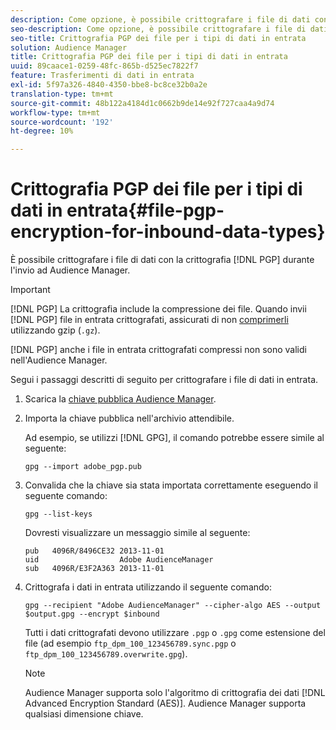 ```yaml
---
description: Come opzione, è possibile crittografare i file di dati con la crittografia PGP quando vengono inviati ad Audience Manager.
seo-description: Come opzione, è possibile crittografare i file di dati con la crittografia PGP quando vengono inviati ad Audience Manager.
seo-title: Crittografia PGP dei file per i tipi di dati in entrata
solution: Audience Manager
title: Crittografia PGP dei file per i tipi di dati in entrata
uuid: 89caace1-0259-48fc-865b-d525ec7822f7
feature: Trasferimenti di dati in entrata
exl-id: 5f97a326-4840-4350-bbe8-bc8ce32b0a2e
translation-type: tm+mt
source-git-commit: 48b122a4184d1c0662b9de14e92f727caa4a9d74
workflow-type: tm+mt
source-wordcount: '192'
ht-degree: 10%

---
```


# Crittografia PGP dei file per i tipi di dati in entrata{#file-pgp-encryption-for-inbound-data-types}

È possibile crittografare i file di dati con la crittografia [!DNL PGP] durante l&#39;invio ad Audience Manager.

<!-- c_encryption.xml -->

>[!IMPORTANT]
>
>[!DNL PGP] La crittografia include la compressione dei file. Quando invii [!DNL PGP] file in entrata crittografati, assicurati di non [comprimerli](../../../integration/sending-audience-data/batch-data-transfer-explained/inbound-file-compression.md) utilizzando gzip (`.gz`).
>
>[!DNL PGP] anche i file in entrata crittografati  [](../../../integration/sending-audience-data/batch-data-transfer-explained/inbound-file-compression.md) compressi non sono validi nell&#39;Audience Manager.

Segui i passaggi descritti di seguito per crittografare i file di dati in entrata.

1. Scarica la [chiave pubblica Audience Manager](./assets/adobe_pgp.pub).
2. Importa la chiave pubblica nell&#39;archivio attendibile.

   Ad esempio, se utilizzi [!DNL GPG], il comando potrebbe essere simile al seguente:

   `gpg --import adobe_pgp.pub`

3. Convalida che la chiave sia stata importata correttamente eseguendo il seguente comando:

   `gpg --list-keys`

   Dovresti visualizzare un messaggio simile al seguente:

   ```
   pub   4096R/8496CE32 2013-11-01
   uid                  Adobe AudienceManager
   sub   4096R/E3F2A363 2013-11-01
   ```

4. Crittografa i dati in entrata utilizzando il seguente comando:

   `gpg --recipient "Adobe AudienceManager" --cipher-algo AES --output $output.gpg --encrypt $inbound`

   Tutti i dati crittografati devono utilizzare `.pgp` o `.gpg` come estensione del file (ad esempio `ftp_dpm_100_123456789.sync.pgp` o `ftp_dpm_100_123456789.overwrite.gpg`).

   >[!NOTE]
   >
   >Audience Manager supporta solo l&#39;algoritmo di crittografia dei dati [!DNL Advanced Encryption Standard (AES)]. Audience Manager supporta qualsiasi dimensione chiave.
